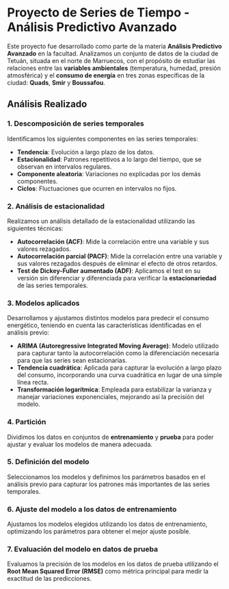 # Proyecto de Series de Tiempo - Análisis Predictivo Avanzado

Este proyecto fue desarrollado como parte de la materia **Análisis Predictivo Avanzado** en la facultad. Analizamos un conjunto de datos de la ciudad de Tetuán, situada en el norte de Marruecos, con el propósito de estudiar las relaciones entre las **variables ambientales** (temperatura, humedad, presión atmosférica) y el **consumo de energía** en tres zonas específicas de la ciudad: **Quads**, **Smir** y **Boussafou**.

## Análisis Realizado

### 1. Descomposición de series temporales
Identificamos los siguientes componentes en las series temporales:

- **Tendencia**: Evolución a largo plazo de los datos.
- **Estacionalidad**: Patrones repetitivos a lo largo del tiempo, que se observan en intervalos regulares.
- **Componente aleatoria**: Variaciones no explicadas por los demás componentes.
- **Ciclos**: Fluctuaciones que ocurren en intervalos no fijos.

### 2. Análisis de estacionalidad
Realizamos un análisis detallado de la estacionalidad utilizando las siguientes técnicas:

- **Autocorrelación (ACF)**: Mide la correlación entre una variable y sus valores rezagados.
- **Autocorrelación parcial (PACF)**: Mide la correlación entre una variable y sus valores rezagados después de eliminar el efecto de otros retardos.
- **Test de Dickey-Fuller aumentado (ADF)**: Aplicamos el test en su versión sin diferenciar y diferenciada para verificar la **estacionariedad** de las series temporales.

### 3. Modelos aplicados
Desarrollamos y ajustamos distintos modelos para predecir el consumo energético, teniendo en cuenta las características identificadas en el análisis previo:

- **ARIMA (Autoregressive Integrated Moving Average)**: Modelo utilizado para capturar tanto la autocorrelación como la diferenciación necesaria para que las series sean estacionarias.
- **Tendencia cuadrática**: Aplicada para capturar la evolución a largo plazo del consumo, incorporando una curva cuadrática en lugar de una simple línea recta.
- **Transformación logarítmica**: Empleada para estabilizar la varianza y manejar variaciones exponenciales, mejorando así la precisión del modelo.

### 4. Partición
Dividimos los datos en conjuntos de **entrenamiento** y **prueba** para poder ajustar y evaluar los modelos de manera adecuada.

### 5. Definición del modelo
Seleccionamos los modelos y definimos los parámetros basados en el análisis previo para capturar los patrones más importantes de las series temporales.

### 6. Ajuste del modelo a los datos de entrenamiento
Ajustamos los modelos elegidos utilizando los datos de entrenamiento, optimizando los parámetros para obtener el mejor ajuste posible.

### 7. Evaluación del modelo en datos de prueba
Evaluamos la precisión de los modelos en los datos de prueba utilizando el **Root Mean Squared Error (RMSE)** como métrica principal para medir la exactitud de las predicciones.
